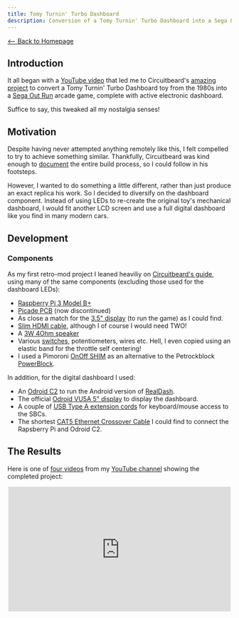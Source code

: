 ```yaml
---
title: Tomy Turnin' Turbo Dashboard
description: Conversion of a Tomy Turnin' Turbo Dashboard into a Sega Out Run arcade game.
---
```


[<-- Back to Homepage](../../README.md)

## Introduction

It all began with a [YouTube video](https://youtu.be/r21Zfmw7moI) that led me to Circuitbeard's
[amazing project](https://circuitbeard.co.uk/2017/08/28/tomy-turnin-turbo-dashboard-outrun-arcade/)
to convert a Tomy Turnin' Turbo Dashboard toy from the 1980s into a
[Sega Out Run](https://en.wikipedia.org/wiki/Out_Run) arcade game, complete with active
electronic dashboard.

Suffice to say, this tweaked all my nostalgia senses!

## Motivation

Despite having never attempted anything remotely like this, I felt compelled to try to achieve something similar.
Thankfully, Circuitbeard was kind enough to
[document](https://circuitbeard.co.uk/2017/08/28/tomy-turnin-turbo-dashboard-outrun-arcade/)
the entire build process, so I could follow in his footsteps.

However, I wanted to do something a little different, rather than just produce an exact replica his work.
So I decided to diversify on the dashboard component. Instead of using LEDs to re-create
the original toy's mechanical dashboard, I would fit another LCD screen and use a full digital
dashboard like you find in many modern cars.

## Development

### Components

As my first retro-mod project I leaned heaviliy on
[Circuitbeard's guide](https://circuitbeard.co.uk/2017/08/28/tomy-turnin-turbo-dashboard-outrun-arcade/),
using many of the same components (excluding those used for the dashboard LEDs):

* [Raspberry Pi 3 Model B+](https://www.raspberrypi.com/products/raspberry-pi-3-model-b-plus/)
* [Picade PCB](https://thepihut.com/products/picade-controller-board) (now discontinued)
* As close a match for the [3.5" display](https://www.amazon.co.uk/gp/product/B07D49C1XJ/) (to run the game) as I could find.
* [Slim HDMI cable](https://www.amazon.co.uk/gp/product/B00S0SN1Y6/ref=ppx_yo_dt_b_asin_title_o03_s00?ie=UTF8&psc=1), although I of course I would need TWO!
* A [3W 4Ohm speaker](https://www.amazon.co.uk/gp/product/B01LN8ONG4/)
* Various [switches](https://shop.pimoroni.com/products/maker-essentials-switches-potentiometers?variant=1418793779210), potentiometers, wires etc. Hell, I even copied using an elastic band for the throttle self centering!
* I used a Pimoroni [OnOff SHIM](https://shop.pimoroni.com/products/onoff-shim?variant=41102600138) as an alternative to the Petrockblock [PowerBlock](http://www.petrockblock.com/powerblock-raspberry-pi-power-button/).

In addition, for the digital dashboard I used:

* An [Odroid C2](https://www.odroid.co.uk/hardkernel-odroid-c2-board) to run the Android version of
[RealDash](https://realdash.net/).
* The official [Odroid VU5A 5" display](https://www.hardkernel.com/shop/odroid-vu5a-5inch-hdmi-display-with-multi-touch-and-audio-capability/) to display the dashboard.
* A couple of [USB Type A extension cords](https://www.amazon.co.uk/gp/product/B01JGQA5AI/) for keyboard/mouse access to the SBCs.
* The shortest [CAT5 Ethernet Crossover Cable](https://www.amazon.co.uk/gp/product/B004WCUQVA/) I could find to connect the Rapsberry Pi and Odroid C2.

## The Results

Here is one of [four videos](https://youtube.com/playlist?list=PLQ_4oitDNP0Kvj-5Dz6GW-dXBUhQebKhl)
from my [YouTube channel](https://www.youtube.com/c/NeilsNonsense) showing the completed project:

<div style="position: relative; padding-bottom: 56.19%; clip-path: inset(2px 2px)">
<iframe style="border: 1; top: 0; left: 0; width: 100%; height: 100%; position: absolute;" 
 src="https://www.youtube.com/embed/OGrcP-dHPcw" 
 title="YouTube video player" 
 frameborder="0" 
 allow="accelerometer; autoplay; clipboard-write; encrypted-media; gyroscope; picture-in-picture" 
 allowfullscreen></iframe>
</div>
